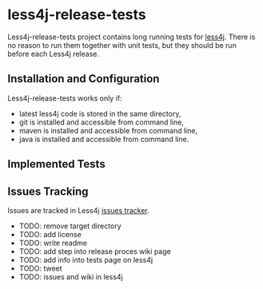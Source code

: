 less4j-release-tests
====================

Less4j-release-tests project contains long running tests for [less4j](https://github.com/SomMeri/less4j). There is no reason to run them together with unit tests, but they should be run before each Less4j release.   

## Installation and Configuration
Less4j-release-tests works only if: 
* latest less4j code is stored in the same directory,
* git is installed and accessible from command line,
* maven is installed and accessible from command line,
* java is installed and accessible from command line.

## Implemented Tests


## Issues Tracking
Issues are tracked in Less4j [issues tracker](https://github.com/SomMeri/less4j/issues).

* TODO: remove target directory
* TODO: add license 
* TODO: write readme
* TODO: add step into release proces wiki page
* TODO: add info into tests page on less4j
* TODO: tweet
* TODO: issues and wiki in less4j 


